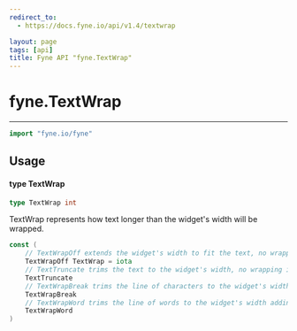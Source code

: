 ```yaml
---
redirect_to:
  - https://docs.fyne.io/api/v1.4/textwrap

layout: page
tags: [api]
title: Fyne API "fyne.TextWrap"
---
```



# fyne.TextWrap
---
```go
import "fyne.io/fyne"
```

## Usage

#### type TextWrap

```go
type TextWrap int
```

TextWrap represents how text longer than the widget's width will be wrapped.

```go
const (
	// TextWrapOff extends the widget's width to fit the text, no wrapping is applied.
	TextWrapOff TextWrap = iota
	// TextTruncate trims the text to the widget's width, no wrapping is applied.
	TextTruncate
	// TextWrapBreak trims the line of characters to the widget's width adding the excess as new line.
	TextWrapBreak
	// TextWrapWord trims the line of words to the widget's width adding the excess as new line.
	TextWrapWord
)
```
